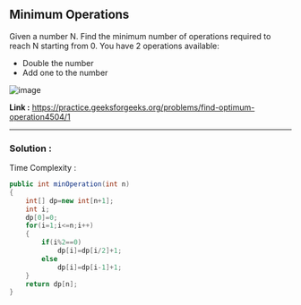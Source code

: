 ## Minimum Operations

Given a number N. Find the minimum number of operations required to reach N starting from 0. You have 2 operations available:

- Double the number
- Add one to the number

![image](https://user-images.githubusercontent.com/23376002/166093126-ff2cc2fb-c04a-4e4f-8782-07623dacfeae.png)

**Link :** https://practice.geeksforgeeks.org/problems/find-optimum-operation4504/1


------------------------------------------------------------------------------------------------------------------------------------------------------


### Solution :

Time Complexity :


```java
public int minOperation(int n)
{
    int[] dp=new int[n+1];
    int i;
    dp[0]=0;
    for(i=1;i<=n;i++)
    {
        if(i%2==0)
            dp[i]=dp[i/2]+1;
        else
            dp[i]=dp[i-1]+1;
    }
    return dp[n];
}
```


